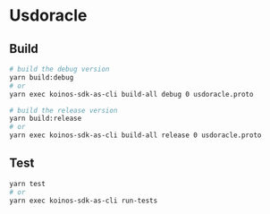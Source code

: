 # Usdoracle

## Build
```sh
# build the debug version
yarn build:debug
# or
yarn exec koinos-sdk-as-cli build-all debug 0 usdoracle.proto 

# build the release version
yarn build:release
# or
yarn exec koinos-sdk-as-cli build-all release 0 usdoracle.proto 
```

## Test
```sh
yarn test
# or
yarn exec koinos-sdk-as-cli run-tests
```